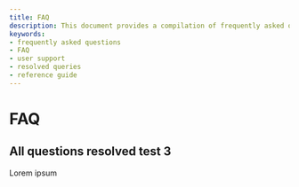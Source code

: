 ```yaml
---
title: FAQ
description: This document provides a compilation of frequently asked questions with all queries resolved, serving as a reference for users seeking quick answers and clarifications.
keywords:
- frequently asked questions
- FAQ
- user support
- resolved queries
- reference guide
---
```


# FAQ

## All questions resolved test 3

Lorem ipsum
